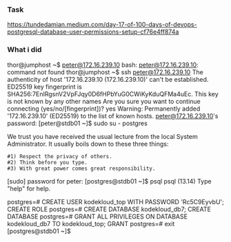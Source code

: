 ### Task

https://tundedamian.medium.com/day-17-of-100-days-of-devops-postgresql-database-user-permissions-setup-cf76e4ff874a

###  What i did

thor@jumphost ~$ peter@172.16.239.10
bash: peter@172.16.239.10: command not found
thor@jumphost ~$ ssh peter@172.16.239.10
The authenticity of host '172.16.239.10 (172.16.239.10)' can't be established.
ED25519 key fingerprint is SHA256:7EnIRgsnV2VpFJqy0D6fHPbYuG0CWiKyKduQFMa4uEc.
This key is not known by any other names
Are you sure you want to continue connecting (yes/no/[fingerprint])? yes
Warning: Permanently added '172.16.239.10' (ED25519) to the list of known hosts.
peter@172.16.239.10's password: 
[peter@stdb01 ~]$ sudo su - postgres

We trust you have received the usual lecture from the local System
Administrator. It usually boils down to these three things:

    #1) Respect the privacy of others.
    #2) Think before you type.
    #3) With great power comes great responsibility.

[sudo] password for peter: 
[postgres@stdb01 ~]$ psql
psql (13.14)
Type "help" for help.

postgres=# CREATE USER kodekloud_top WITH PASSWORD 'Rc5C9EyvbU';
CREATE ROLE
postgres=# CREATE DATABASE kodekloud_db7;
CREATE DATABASE
postgres=# GRANT ALL PRIVILEGES ON DATABASE kodekloud_db7 TO kodekloud_top;
GRANT
postgres=# exit
[postgres@stdb01 ~]$ 
